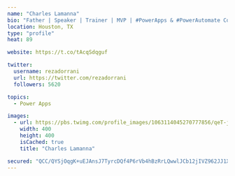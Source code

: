 ```yaml
---
name: "Charles Lamanna"
bio: "Father | Speaker | Trainer | MVP | #PowerApps & #PowerAutomate Community Super User | YouTuber Right-pointing triangle http://youtube.com/c/rezadorrani | Learn - Share - Clockwise rightwards and leftwards open circle arrows"
location: Houston, TX
type: "profile"
heat: 89

website: https://t.co/tAcqSdqguf

twitter:
  username: rezadorrani
  url: https://twitter.com/rezadorrani
  followers: 5620

topics:
  - Power Apps

images:
  - url: https://pbs.twimg.com/profile_images/1063114045270777856/qeT-jpWr_400x400.jpg
    width: 400
    height: 400
    isCached: true
    title: "Charles Lamanna"

secured: "QCC/QYSjOqgK+uEJAnsJ7TyrcDQf4P6rVb4hBzRrLQwwlJCb12jIVZ962JJ1Xjyb5+zIE0/kvgb/+nKNQE4vyYCqW+e3+5vZ5J4lpknjVT7MvKMu5dyNl6l8+nglXAL/Q0LBsag447o/KUkfg1J8/7eqWdKOv8g7IKn+jQEHUDK0xr89+WL+cfh1u5OZUCnUI6kDUqnFmom13uW16j74QPgNkaBL0qIizjAS7XBkFxWy1OScg5mT1qWYX37P9070E2czttfuXOYTuwqmni5ovWA1NVCN6YyscKbmRaTTdYrWUk3XKsvxNfbtOF/84XQl46qELUmxIAz737rCun5yOtfH5GEz+SjQDtKi6gQ+yescydcHPjmXA2eKS59zppBHxB8TzxBBAsiky5HW50Wy9V/KFmCYZr2Totk4a1PFzn4=;d1akt7iClEdp7opqGg5thw=="
---
```


